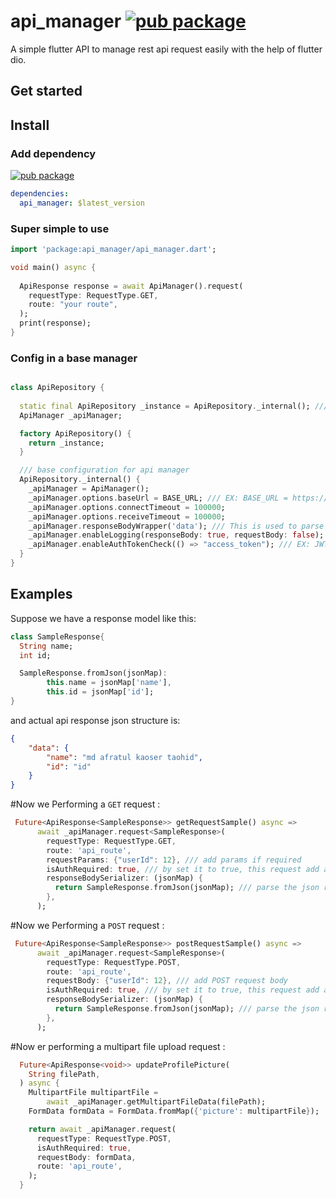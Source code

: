 # api_manager [![pub package](https://img.shields.io/pub/v/api_manager?style=social)](https://pub.dev/packages/api_manager)

A simple flutter API to manage rest api request easily with the help of flutter dio. 

## Get started

## Install

### Add dependency

[![pub package](https://img.shields.io/pub/v/api_manager?style=for-the-badge)](https://pub.dev/packages/api_manager)

```yaml
dependencies:
  api_manager: $latest_version
```

### Super simple to use

```dart
import 'package:api_manager/api_manager.dart';

void main() async {
 
  ApiResponse response = await ApiManager().request(
    requestType: RequestType.GET,
    route: "your route",
  );
  print(response);
}
```

### Config in a base manager
```dart

class ApiRepository {
  
  static final ApiRepository _instance = ApiRepository._internal(); /// singleton api repository
  ApiManager _apiManager;

  factory ApiRepository() {
    return _instance;
  }

  /// base configuration for api manager
  ApiRepository._internal() {
    _apiManager = ApiManager();
    _apiManager.options.baseUrl = BASE_URL; /// EX: BASE_URL = https://google.com/api/v1 
    _apiManager.options.connectTimeout = 100000;
    _apiManager.options.receiveTimeout = 100000;
    _apiManager.responseBodyWrapper('data'); /// This is used to parse the response without data attribute, some use case will shown below
    _apiManager.enableLogging(responseBody: true, requestBody: false); /// enable api logging EX: response, request, headers etc
    _apiManager.enableAuthTokenCheck(() => "access_token"); /// EX: JWT/PASSPORT auth token store in cache
  }
}

```

## Examples

Suppose we have a response model like this:

```dart
class SampleResponse{
  String name;
  int id;

  SampleResponse.fromJson(jsonMap): 
        this.name = jsonMap['name'],
        this.id = jsonMap['id'];
}
```
and actual api response json structure is:
```json
{
    "data": {
        "name": "md afratul kaoser taohid",
        "id": "id"
    }
}
```
#Now we Performing a `GET` request : 
```dart
 Future<ApiResponse<SampleResponse>> getRequestSample() async =>
      await _apiManager.request<SampleResponse>(
        requestType: RequestType.GET,
        route: 'api_route',
        requestParams: {"userId": 12}, /// add params if required
        isAuthRequired: true, /// by set it to true, this request add a header authorization from this method enableAuthTokenCheck();
        responseBodySerializer: (jsonMap) {
          return SampleResponse.fromJson(jsonMap); /// parse the json response into dart model class
        },
      );
```

#Now we Performing a `POST` request : 
```dart
 Future<ApiResponse<SampleResponse>> postRequestSample() async =>
      await _apiManager.request<SampleResponse>(
        requestType: RequestType.POST,
        route: 'api_route',
        requestBody: {"userId": 12}, /// add POST request body
        isAuthRequired: true, /// by set it to true, this request add a header authorization from this method enableAuthTokenCheck();
        responseBodySerializer: (jsonMap) {
          return SampleResponse.fromJson(jsonMap); /// parse the json response into dart model class
        },
      );
```

#Now er performing a multipart file upload request : 
```dart
  Future<ApiResponse<void>> updateProfilePicture(
    String filePath,
  ) async {
    MultipartFile multipartFile =
        await _apiManager.getMultipartFileData(filePath);
    FormData formData = FormData.fromMap({'picture': multipartFile});

    return await _apiManager.request(
      requestType: RequestType.POST,
      isAuthRequired: true,
      requestBody: formData,
      route: 'api_route',
    );
  }
```
